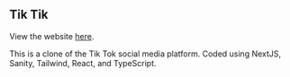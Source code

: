 ## Tik Tik

View the website [here](https://raychungno1-tik-tok-clone.vercel.app/).

This is a clone of the Tik Tok social media platform. Coded using NextJS, Sanity, Tailwind, React, and TypeScript. 
